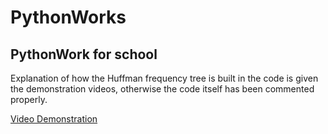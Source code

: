 # PythonWorks

## PythonWork for school

Explanation of how the Huffman frequency tree is built in the code is given the demonstration videos, otherwise the code itself has been commented properly. 

[Video Demonstration](https://www.youtube.com/watch?v=_H5GAiPVzyo)

